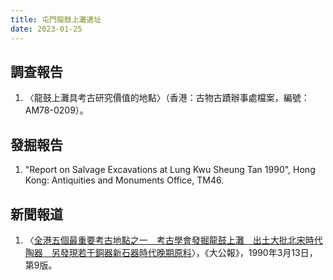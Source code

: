 ```yaml
---
title: 屯門龍鼓上灘遺址
date: 2023-01-25
---
```

<adsense></adsense>

## 調查報告
1. 〈龍鼓上灘具考古研究價值的地點〉（香港：古物古蹟辦事處檔案，編號：AM78-0209）。
## 發掘報告
1. "Report on Salvage Excavations at Lung Kwu Sheung Tan 1990", Hong Kong: Antiquities and Monuments Office, TM46.
## 新聞報道
1. 〈[全港五個最重要考古地點之一　考古學會發掘龍鼓上灘　出土大批北宋時代陶器　另發現若干銅器新石器時代晚期原料](https://mmis.hkpl.gov.hk/coverpage/-/coverpage/view?_coverpage_WAR_mmisportalportlet_hsf=龍鼓上灘&_coverpage_WAR_mmisportalportlet_actual_q=%28%20verbatim_dc.collection%3A%28%22Old%5C%20HK%5C%20Newspapers%22%29%20%29%20AND+%28%20%28%20allTermsMandatory%3A%28true%29%20OR+all_dc.title%3A%28龍鼓上灘%29%20OR+all_dc.creator%3A%28龍鼓上灘%29%20OR+all_dc.contributor%3A%28龍鼓上灘%29%20OR+all_dc.subject%3A%28龍鼓上灘%29%20OR+fulltext%3A%28龍鼓上灘%29%20OR+all_dc.description%3A%28龍鼓上灘%29%20%29%20%29&_coverpage_WAR_mmisportalportlet_sort_field=dc.publicationdate_bsort&p_r_p_-1078056564_c=QF757YsWv59H%2FuxqfBwEJFUWF24ElTJG&_coverpage_WAR_mmisportalportlet_o=5&_coverpage_WAR_mmisportalportlet_sort_order=asc)〉，《大公報》，1990年3月13日，第9版。